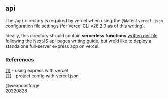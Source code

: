 ## api

The `/api` directory is required by vercel when using the @latest `vercel.json` configuration file settings (for Vercel CLI v28.2.0 as of this writing).

Ideally, this directory should contain **serverless functions** [written per file](https://vercel.com/guides/using-express-with-vercel#next.js) following the NextJS api pages writing guide, but we'd like to deploy a standalone full-server express app on vercel.

### References

[[1]](https://vercel.com/guides/using-express-with-vercel) - using express with vercel<br>
[[2]](https://vercel.com/docs/project-configuration#project-configuration/functions) - project config with vercel.json

@weaponsforge<br>
20220828
